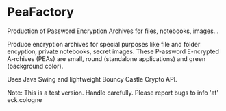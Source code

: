 # PeaFactory
Production of Password Encryption Archives for files, notebooks, images...

Produce encryption archives for special purposes like file and folder encyption, private notebooks, secret images. 
These P-assword E-ncrypted A-rchives (PEAs) are small, round (standalone applications) and green (background color). 

Uses Java Swing and lightweight Bouncy Castle Crypto API. 

Note: This is a test version. Handle carefully. 
Please report bugs to 
info 'at' eck.cologne
